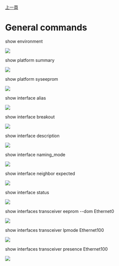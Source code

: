 [上一頁](https://jian-hong-wu.github.io/blog/sonic_command/)

# General commands
show environment

![](https://jian-hong-wu.github.io/blog/sonic_command/general/1.png)

show platform summary

![](https://jian-hong-wu.github.io/blog/sonic_command/general/2.png)

show platform syseeprom

![](https://jian-hong-wu.github.io/blog/sonic_command/general/3.png)

show interface alias

![](https://jian-hong-wu.github.io/blog/sonic_command/general/7.png)

show interface breakout

![](https://jian-hong-wu.github.io/blog/sonic_command/general/8.png)

show interface description

![](https://jian-hong-wu.github.io/blog/sonic_command/general/10.png)

show interface naming_mode

![](https://jian-hong-wu.github.io/blog/sonic_command/general/11.png)

show interface neighbor expected

![](https://jian-hong-wu.github.io/blog/sonic_command/general/12.png)

show interface status

![](https://jian-hong-wu.github.io/blog/sonic_command/general/14.png)

show interfaces transceiver eeprom --dom Ethernet0

![](https://jian-hong-wu.github.io/blog/sonic_command/general/4.png)

show interfaces transceiver lpmode Ethernet100

![](https://jian-hong-wu.github.io/blog/sonic_command/general/5.png)

show interfaces transceiver presence Ethernet100

![](https://jian-hong-wu.github.io/blog/sonic_command/general/6.png)
